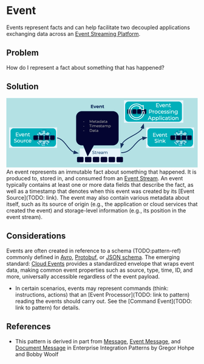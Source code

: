 # Event
Events represent facts and can help facilitate two decoupled applications exchanging data across an [Event Streaming Platform](../event-stream/event-streaming-platform.md).

## Problem
How do I represent a fact about something that has happened?

## Solution
![event](../img/event.png)
An event represents an immutable fact about something that happened. It is produced to, stored in, and consumed from an [Event Stream](../event-stream/event-stream.md). An event typically contains at least one or more data fields that describe the fact, as well as a timestamp that denotes when this event was created by its [Event Source](TODO: link). The event may also contain various metadata about itself, such as its source of origin (e.g., the application or cloud services that created the event) and storage-level information (e.g., its position in the event stream).

## Considerations
Events are often created in reference to a schema (TODO:pattern-ref) commonly defined in [Avro](https://avro.apache.org/docs/current/spec.html), [Protobuf](https://developers.google.com/protocol-buffers), or [JSON schema](https://json-schema.org/). The emerging standard: [Cloud Events](https://cloudevents.io/) provides a standardized envelope that wraps event data, making common event properties such as source, type, time, ID, and more, universally accessible regardless of the event payload. 
* In certain scenarios, events may represent commands (think: instructions, actions) that an [Event Processor](TODO: link to pattern) reading the events should carry out. See the [Command Event](TODO: link to pattern) for details.

## References
* This pattern is derived in part from [Message](https://www.enterpriseintegrationpatterns.com/patterns/messaging/Message.html), [Event Message](https://www.enterpriseintegrationpatterns.com/patterns/messaging/EventMessage.html), and [Document Message](https://www.enterpriseintegrationpatterns.com/patterns/messaging/DocumentMessage.html) in Enterprise Integration Patterns by Gregor Hohpe and Bobby Woolf

